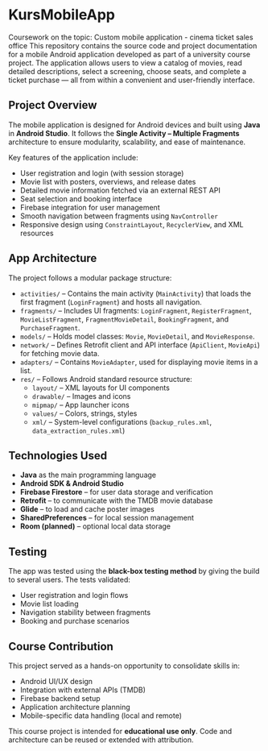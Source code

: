 # KursMobileApp
Coursework on the topic: Custom mobile application - cinema ticket sales office
This repository contains the source code and project documentation for a mobile Android application developed as part of a university course project. The application allows users to view a catalog of movies, read detailed descriptions, select a screening, choose seats, and complete a ticket purchase — all from within a convenient and user-friendly interface.
## Project Overview

The mobile application is designed for Android devices and built using **Java** in **Android Studio**. It follows the **Single Activity – Multiple Fragments** architecture to ensure modularity, scalability, and ease of maintenance.

Key features of the application include:
- User registration and login (with session storage)
- Movie list with posters, overviews, and release dates
- Detailed movie information fetched via an external REST API
- Seat selection and booking interface
- Firebase integration for user management
- Smooth navigation between fragments using `NavController`
- Responsive design using `ConstraintLayout`, `RecyclerView`, and XML resources

## App Architecture

The project follows a modular package structure:

- `activities/` – Contains the main activity (`MainActivity`) that loads the first fragment (`LoginFragment`) and hosts all navigation.
- `fragments/` – Includes UI fragments: `LoginFragment`, `RegisterFragment`, `MovieListFragment`, `FragmentMovieDetail`, `BookingFragment`, and `PurchaseFragment`.
- `models/` – Holds model classes: `Movie`, `MovieDetail`, and `MovieResponse`.
- `network/` – Defines Retrofit client and API interface (`ApiClient`, `MovieApi`) for fetching movie data.
- `adapters/` – Contains `MovieAdapter`, used for displaying movie items in a list.
- `res/` – Follows Android standard resource structure:
  - `layout/` – XML layouts for UI components
  - `drawable/` – Images and icons
  - `mipmap/` – App launcher icons
  - `values/` – Colors, strings, styles
  - `xml/` – System-level configurations (`backup_rules.xml`, `data_extraction_rules.xml`)

## Technologies Used

- **Java** as the main programming language  
- **Android SDK & Android Studio**  
- **Firebase Firestore** – for user data storage and verification  
- **Retrofit** – to communicate with the TMDB movie database  
- **Glide** – to load and cache poster images  
- **SharedPreferences** – for local session management  
- **Room (planned)** – optional local data storage

## Testing

The app was tested using the **black-box testing method** by giving the build to several users. The tests validated:
- User registration and login flows
- Movie list loading
- Navigation stability between fragments
- Booking and purchase scenarios

## Course Contribution

This project served as a hands-on opportunity to consolidate skills in:
- Android UI/UX design
- Integration with external APIs (TMDB)
- Firebase backend setup
- Application architecture planning
- Mobile-specific data handling (local and remote)

This course project is intended for **educational use only**. Code and architecture can be reused or extended with attribution.

